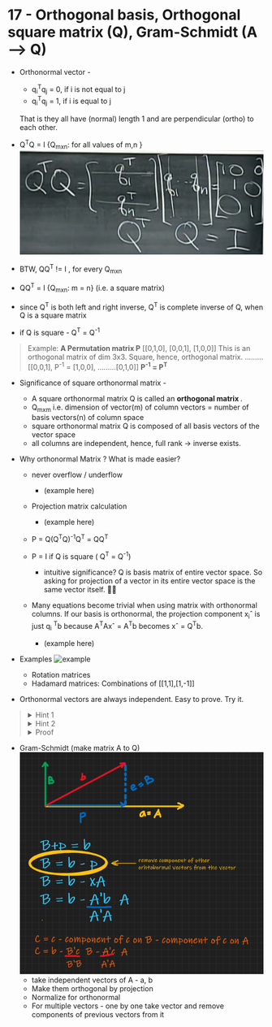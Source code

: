 # 17 - Orthogonal basis, Orthogonal square matrix (Q), Gram-Schmidt (A --> Q)

* Orthonormal vector - 
  * q<sub>i</sub><sup>T</sup>q<sub>j</sub> = 0, if i is not equal to j
  * q<sub>i</sub><sup>T</sup>q<sub>j</sub> = 1, if i is equal to j

  That is they all have (normal) length 1 and are perpendicular (ortho) to each other. 


* Q<sup>T</sup>Q = I {Q<sub>mxn</sub>: for all values of m,n }
 ![img](Images/QtQ.png) 
* BTW, QQ<sup>T</sup> != I , for every Q<sub>mxn</sub> 

* QQ<sup>T</sup> = I {Q<sub>mxn</sub>: m = n} (i.e. a square matrix)

* since Q<sup>T</sup> is both left and right inverse, Q<sup>T</sup> is complete inverse of Q, when Q is a square matrix
* if Q is square - Q<sup>T</sup> = Q<sup>-1</sup>
> Example:
> <b>A Permutation matrix P</b>
>    \[[0,1,0],
>     [0,0,1],
>     [1,0,0]]
> This is an orthogonal matrix of dim 3x3. Square, hence, orthogonal matrix. 
> .........\[[0,0,1],
> P<sup>-1</sup> = [1,0,0],
> .........[0,1,0]]
> <b>P<sup>-1</sup> = P<sup>T</sup></b>

* Significance of square orthonormal matrix -
    * A square orthonormal matrix Q is called an <b> orthogonal matrix </b>.
    * Q<sub>mxm</sub> i.e. dimension of vector(m) of column vectors = number of basis vectors(n) of column space
    * square orthonormal matrix Q is composed of all basis vectors of the vector space
    * all columns are independent, hence, full rank -> inverse exists. 


* Why orthonormal Matrix ? What is made easier?
    * never overflow / underflow 
        * (example here)

  * Projection matrix calculation
    * (example here)
  * P = Q(Q<sup>T</sup>Q)<sup>-1</sup>Q<sup>T</sup> = QQ<sup>T</sup>
  * P = I if Q is square ( Q<sup>T</sup> = Q<sup>-1</sup>)
    * intuitive significance? 
    Q is basis matrix of entire vector space. So asking for projection of a vector in its entire vector space is the same vector itself. 💁‍♀️
  * Many equations become trivial when using matrix with orthonormal columns. If our basis is orthonormal, the projection component x<sub>i</sub>ˆ is just q<sub>i</sub> <sup>T</sup>b because A<sup>T</sup>Axˆ = A<sup>T</sup>b becomes xˆ = Q<sup>T</sup>b.
    * (example here)
* Examples
![example](\Images\orthoEg.png)
    * Rotation matrices
    * Hadamard matrices: Combinations of \[[1,1],[1,-1]]

* Orthonormal vectors are always independent. Easy to prove. Try it. 
> <details>
>  <summary>Hint 1</summary>
>    AX = O
> </details> 
> <details>
>  <summary>Hint 2</summary>
>    S.T. if QX = O then X = O
> </details> 
> <details>
>  <summary>Proof</summary>
> QX = O <br>
> Q<sup>T</sup>QX = O  <br>
> IX = O  <br>
> X = O 
> </details> 
* Gram-Schmidt (make matrix A to Q)
  ![Diagram](Images\gramSchmidt.png)
  * take independent vectors of A - a, b
  * Make them orthogonal by projection
  * Normalize for orthonormal
  * For multiple vectors - one by one take vector and remove components of previous vectors from it


